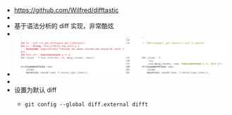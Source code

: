 - https://github.com/Wilfred/difftastic
-
- 基于语法分析的 diff 实现，非常酷炫
-
- ![6r7WMxtJr5.png](../assets/6r7WMxtJr5_1650350948731_0.png)
-
- 设置为默认 diff
	- ```shell
	  git config --global diff.external difft
	  ```